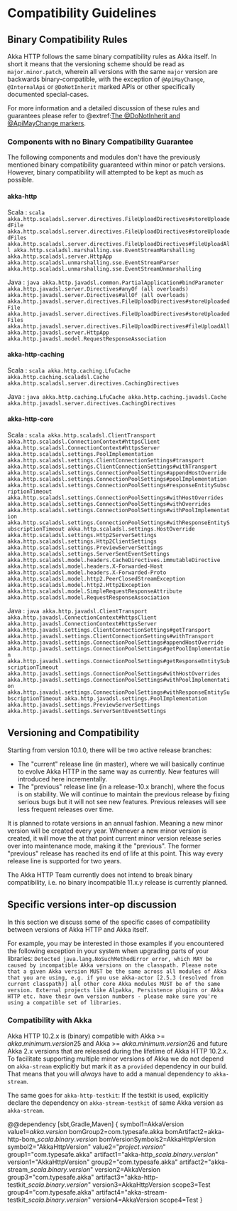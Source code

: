 # Compatibility Guidelines

## Binary Compatibility Rules

Akka HTTP follows the same binary compatibility rules as Akka itself.
In short it means that the versioning scheme should be read as `major.minor.patch`,
wherein all versions with the same `major` version are backwards binary-compatible,
with the exception of `@ApiMayChange`, `@InternalApi` or `@DoNotInherit` marked APIs 
or other specifically documented special-cases.

For more information and a detailed discussion of these rules and guarantees please refer to
@extref:[The @DoNotInherit and @ApiMayChange markers](akka-docs:common/binary-compatibility-rules.html#the-donotinherit-and-apimaychange-markers).

### Components with no Binary Compatibility Guarantee

The following components and modules don't have the previously mentioned binary compatibility guaranteed within minor or
patch versions. However, binary compatibility will attempted to be kept as much as possible.

#### akka-http

Scala
:   ```scala
    akka.http.scaladsl.server.directives.FileUploadDirectives#storeUploadedFile
    akka.http.scaladsl.server.directives.FileUploadDirectives#storeUploadedFiles
    akka.http.scaladsl.server.directives.FileUploadDirectives#fileUploadAll
    akka.http.scaladsl.marshalling.sse.EventStreamMarshalling
    akka.http.scaladsl.server.HttpApp
    akka.http.scaladsl.unmarshalling.sse.EventStreamParser
    akka.http.scaladsl.unmarshalling.sse.EventStreamUnmarshalling
    ```

Java
:   ```java
    akka.http.javadsl.common.PartialApplication#bindParameter
    akka.http.javadsl.server.Directives#anyOf (all overloads)
    akka.http.javadsl.server.Directives#allOf (all overloads)
    akka.http.javadsl.server.directives.FileUploadDirectives#storeUploadedFile
    akka.http.javadsl.server.directives.FileUploadDirectives#storeUploadedFiles
    akka.http.javadsl.server.directives.FileUploadDirectives#fileUploadAll
    akka.http.javadsl.server.HttpApp
    akka.http.javadsl.model.RequestResponseAssociation
    ```    

#### akka-http-caching

Scala
:   ```scala
    akka.http.caching.LfuCache
    akka.http.caching.scaladsl.Cache
    akka.http.scaladsl.server.directives.CachingDirectives
    ```

Java
:   ```java
    akka.http.caching.LfuCache
    akka.http.caching.javadsl.Cache
    akka.http.javadsl.server.directives.CachingDirectives
    ```    

#### akka-http-core

Scala
:   ```scala
    akka.http.scaladsl.ClientTransport
    akka.http.scaladsl.ConnectionContext#httpsClient
    akka.http.scaladsl.ConnectionContext#httpsServer
    akka.http.scaladsl.settings.PoolImplementation
    akka.http.scaladsl.settings.ClientConnectionSettings#transport
    akka.http.scaladsl.settings.ClientConnectionSettings#withTransport
    akka.http.scaladsl.settings.ConnectionPoolSettings#appendHostOverride
    akka.http.scaladsl.settings.ConnectionPoolSettings#poolImplementation
    akka.http.scaladsl.settings.ConnectionPoolSettings#responseEntitySubscriptionTimeout
    akka.http.scaladsl.settings.ConnectionPoolSettings#withHostOverrides
    akka.http.scaladsl.settings.ConnectionPoolSettings#withOverrides
    akka.http.scaladsl.settings.ConnectionPoolSettings#withPoolImplementation
    akka.http.scaladsl.settings.ConnectionPoolSettings#withResponseEntitySubscriptionTimeout
    akka.http.scaladsl.settings.HostOverride
    akka.http.scaladsl.settings.Http2ServerSettings
    akka.http.scaladsl.settings.Http2ClientSettings
    akka.http.scaladsl.settings.PreviewServerSettings
    akka.http.scaladsl.settings.ServerSentEventSettings
    akka.http.scaladsl.model.headers.CacheDirectives.immutableDirective
    akka.http.scaladsl.model.headers.X-Forwarded-Host
    akka.http.scaladsl.model.headers.X-Forwarded-Proto
    akka.http.scaladsl.model.http2.PeerClosedStreamException
    akka.http.scaladsl.model.http2.Http2Exception
    akka.http.scaladsl.model.SimpleRequestResponseAttribute
    akka.http.scaladsl.model.RequestResponseAssociation
    ```

Java
:   ```java
    akka.http.javadsl.ClientTransport
    akka.http.javadsl.ConnectionContext#httpsClient
    akka.http.javadsl.ConnectionContext#httpsServer
    akka.http.javadsl.settings.ClientConnectionSettings#getTransport
    akka.http.javadsl.settings.ClientConnectionSettings#withTransport
    akka.http.javadsl.settings.ConnectionPoolSettings#appendHostOverride
    akka.http.javadsl.settings.ConnectionPoolSettings#getPoolImplementation
    akka.http.javadsl.settings.ConnectionPoolSettings#getResponseEntitySubscriptionTimeout
    akka.http.javadsl.settings.ConnectionPoolSettings#withHostOverrides
    akka.http.javadsl.settings.ConnectionPoolSettings#withPoolImplementation
    akka.http.javadsl.settings.ConnectionPoolSettings#withResponseEntitySubscriptionTimeout
    akka.http.javadsl.settings.PoolImplementation
    akka.http.javadsl.settings.PreviewServerSettings
    akka.http.javadsl.settings.ServerSentEventSettings
    ```
  
## Versioning and Compatibility

Starting from version 10.1.0, there will be two active release branches:
- The "current" release line (in master), where we will basically continue to evolve Akka HTTP in the same way as currently. New features will introduced here incrementally.
- The "previous" release line (in a release-10.x branch), where the focus is on stability. We will continue to maintain the previous release by fixing serious bugs but it will not see new features. Previous releases will see less frequent releases over time.

It is planned to rotate versions in an annual fashion. Meaning a new minor version will be created every year.
Whenever a new minor version is created, it will move the at that point current minor version release series over into maintenance mode, making it the "previous".
The former "previous" release has reached its end of life at this point. This way every release line is supported for two years.

The Akka HTTP Team currently does not intend to break binary compatibility, i.e. no binary incompatible 11.x.y release is currently planned.
    
## Specific versions inter-op discussion

In this section we discuss some of the specific cases of compatibility between versions of Akka HTTP and Akka itself.

For example, you may be interested in those examples if you encountered the following exception in your system when upgrading parts 
of your libraries: `Detected java.lang.NoSuchMethodError error, which MAY be caused by incompatible Akka versions on the classpath. Please note that a given Akka version MUST be the same across all modules of Akka that you are using, e.g. if you use akka-actor [2.5.3 (resolved from current classpath)] all other core Akka modules MUST be of the same version. External projects like Alpakka, Persistence plugins or Akka HTTP etc. have their own version numbers - please make sure you're using a compatible set of libraries.`

### Compatibility with Akka

Akka HTTP 10.2.x is (binary) compatible with Akka >= $akka.minimum.version25$ and Akka >= $akka.minimum.version26$ and future Akka 2.x versions that are released during the lifetime of Akka HTTP 10.2.x.
To facilitate supporting multiple minor versions of Akka we do not depend on `akka-stream`
explicitly but mark it as a `provided` dependency in our build. That means that you will *always* have to add
a manual dependency to `akka-stream`.

The same goes for `akka-http-testkit`: If the testkit is used, explicitly declare the dependency on `akka-stream-testkit` of same Akka version as `akka-stream`.

@@dependency [sbt,Gradle,Maven] {
  symbol1=AkkaVersion
  value1=$akka.version$
  bomGroup2=com.typesafe.akka
  bomArtifact2=akka-http-bom_$scala.binary.version$
  bomVersionSymbols2=AkkaHttpVersion
  symbol2="AkkaHttpVersion"
  value2="$project.version$"
  group1="com.typesafe.akka" artifact1="akka-http_$scala.binary.version$" version1="AkkaHttpVersion"
  group2="com.typesafe.akka" artifact2="akka-stream_$scala.binary.version$" version2=AkkaVersion
  group3="com.typesafe.akka" artifact3="akka-http-testkit_$scala.binary.version$" version3=AkkaHttpVersion scope3=Test
  group4="com.typesafe.akka" artifact4="akka-stream-testkit_$scala.binary.version$" version4=AkkaVersion scope4=Test
}
